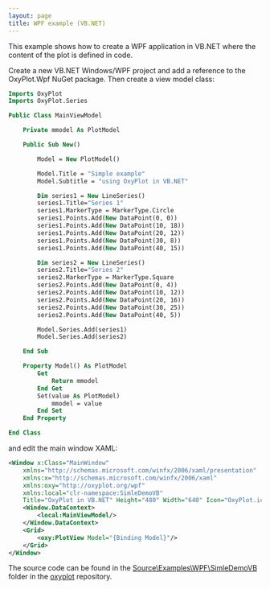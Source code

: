 ```yaml
---
layout: page
title: WPF example (VB.NET)
---
```


This example shows how to create a WPF application in VB.NET where the content of the plot is defined in code.

Create a new VB.NET Windows/WPF project and add a reference to the OxyPlot.Wpf NuGet package. Then create a view model class:

``` vb
Imports OxyPlot
Imports OxyPlot.Series

Public Class MainViewModel

    Private mmodel As PlotModel

    Public Sub New()

        Model = New PlotModel()

        Model.Title = "Simple example"
        Model.Subtitle = "using OxyPlot in VB.NET"

        Dim series1 = New LineSeries()
        series1.Title="Series 1"
        series1.MarkerType = MarkerType.Circle
        series1.Points.Add(New DataPoint(0, 0))
        series1.Points.Add(New DataPoint(10, 18))
        series1.Points.Add(New DataPoint(20, 12))
        series1.Points.Add(New DataPoint(30, 8))
        series1.Points.Add(New DataPoint(40, 15))

        Dim series2 = New LineSeries()
        series2.Title="Series 2"
        series2.MarkerType = MarkerType.Square
        series2.Points.Add(New DataPoint(0, 4))
        series2.Points.Add(New DataPoint(10, 12))
        series2.Points.Add(New DataPoint(20, 16))
        series2.Points.Add(New DataPoint(30, 25))
        series2.Points.Add(New DataPoint(40, 5))

        Model.Series.Add(series1)
        Model.Series.Add(series2)

    End Sub

    Property Model() As PlotModel
        Get
            Return mmodel
        End Get
        Set(value As PlotModel)
            mmodel = value
        End Set
    End Property

End Class
```

and edit the main window XAML:

``` xml
<Window x:Class="MainWindow"
    xmlns="http://schemas.microsoft.com/winfx/2006/xaml/presentation"
    xmlns:x="http://schemas.microsoft.com/winfx/2006/xaml"
    xmlns:oxy="http://oxyplot.org/wpf"
    xmlns:local="clr-namespace:SimleDemoVB"
    Title="OxyPlot in VB.NET" Height="480" Width="640" Icon="OxyPlot.ico">
    <Window.DataContext>
        <local:MainViewModel/>
    </Window.DataContext>
    <Grid>
        <oxy:PlotView Model="{Binding Model}"/>
    </Grid>
</Window>
```

The source code can be found in the [Source\Examples\WPF\SimleDemoVB](https://github.com/oxyplot/oxyplot/tree/master/Source/Examples/WPF/SimleDemoVB) folder in the [oxyplot](https://github.com/oxyplot/oxyplot) repository.